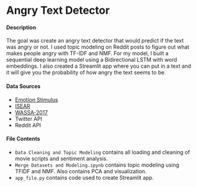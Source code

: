# Angry Text Detector 

#### Description 
The goal was create an angry text detector that would predict if the text was angry or not. I used topic modeling on Reddit posts to figure out what makes people angry with TF-IDF and NMF. For my model, I built a sequential deep learning model using a Bidirectional LSTM with word embeddings. I also created a Streamlit app where you can put in a text and it will give you the probability of how angry the text seems to be. 

#### Data Sources
- [Emotion Stimulus](http://www.site.uottawa.ca/~diana/resources/emotion_stimulus_data/)
- [ISEAR](https://www.researchgate.net/figure/Characteristics-of-the-ISEAR-Dataset_tbl1_313407834)
- [WASSA-2017](http://saifmohammad.com/WebPages/EmotionIntensity-SharedTask.html)
- Twitter API
- Reddit API

#### File Contents
- `Data Cleaning and Topic Modeling` contains all loading and cleaning of movie scripts and sentiment analysis. 
- `Merge Datasets and Modeling.ipynb` contains topic modeling using TFIDF and NMF. Also contains PCA and visualization. 
- `app_file.py` contains code used to create Streamlit app. 
